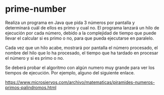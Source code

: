 # prime-number

Realiza un programa en Java que pida 3 números por pantalla y determinará cuál de ellos es primo y cual no. El programa lanzará un hilo de ejecución por cada número, debido a la complejidad de tiempo que puede llevar el calcular si es primo o no, para que pueda ejecutarse en paralelo.

Cada vez que un hilo acabe, mostrará por pantalla el número procesado, el nombre del hilo que lo ha procesado, el tiempo que ha tardado en procesar el número y si es primo o no.

Se deberá probar el algoritmo con algún numero muy grande para ver los tiempos de ejecución. Por ejemplo, alguno del siguiente enlace.

https://www.microsiervos.com/archivo/matematicas/piramides-numeros-primos-palindromos.html
